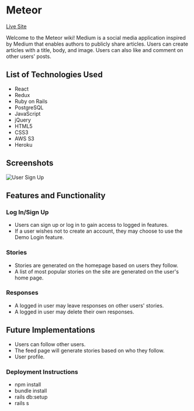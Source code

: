 # Meteor
[Live Site](https://meteor-fsp.herokuapp.com/#/)

Welcome to the Meteor wiki! Medium is a social media application inspired by Medium that enables authors to publicly share articles. Users can create articles with a title, body, and image. Users can also like and comment on other users' posts.

## List of Technologies Used
* React
* Redux
* Ruby on Rails
* PostgreSQL
* JavaScript
* jQuery
* HTML5
* CSS3
* AWS S3
* Heroku

## Screenshots
![User Sign Up](https://user-images.githubusercontent.com/7242067/61167686-2966ef80-a4f7-11e9-983f-61f191bd00f8.png)

## Features and Functionality
### Log In/Sign Up
* Users can sign up or log in to gain access to logged in features. 
* If a user wishes not to create an account, they may choose to use the Demo Login feature.

### Stories
* Stories are generated on the homepage based on users they follow.
* A list of most popular stories on the site are generated on the user's home page.

### Responses
* A logged in user may leave responses on other users' stories.
* A logged in user may delete their own responses.

## Future Implementations
* Users can follow other users.
* The feed page will generate stories based on who they follow.
* User profile.

### Deployment Instructions
* npm install
* bundle install
* rails db:setup
* rails s
